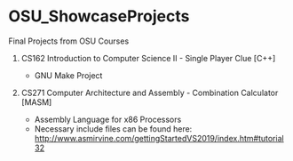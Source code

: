 # OSU_ShowcaseProjects
Final Projects from OSU Courses

1) CS162 Introduction to Computer Science II - Single Player Clue [C++]
    - GNU Make Project

2) CS271 Computer Architecture and Assembly - Combination Calculator [MASM]
    - Assembly Language for x86 Processors
    - Necessary include files can be found here: http://www.asmirvine.com/gettingStartedVS2019/index.htm#tutorial32